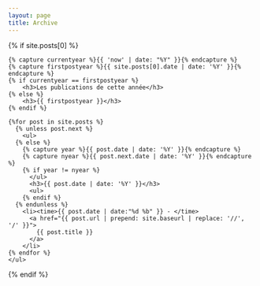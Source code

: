 ```yaml
---
layout: page
title: Archive
---
```


<section>
  {% if site.posts[0] %}

    {% capture currentyear %}{{ 'now' | date: "%Y" }}{% endcapture %}
    {% capture firstpostyear %}{{ site.posts[0].date | date: '%Y' }}{% endcapture %}
    {% if currentyear == firstpostyear %}
        <h3>Les publications de cette année</h3>
    {% else %}  
        <h3>{{ firstpostyear }}</h3>
    {% endif %}

    {%for post in site.posts %}
      {% unless post.next %}
        <ul>
      {% else %}
        {% capture year %}{{ post.date | date: '%Y' }}{% endcapture %}
        {% capture nyear %}{{ post.next.date | date: '%Y' }}{% endcapture %}
        {% if year != nyear %}
          </ul>
          <h3>{{ post.date | date: '%Y' }}</h3>
          <ul>
        {% endif %}
      {% endunless %}
        <li><time>{{ post.date | date:"%d %b" }} - </time>
          <a href="{{ post.url | prepend: site.baseurl | replace: '//', '/' }}">
            {{ post.title }}
          </a>
        </li>
    {% endfor %}
    </ul>

  {% endif %}
</section>